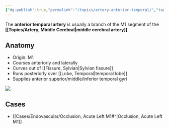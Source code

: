 ```yaml
---
{"dg-publish":true,"permalink":"/topics/artery-anterior-temporal/","tags":["anatomy","vessel","artery"],"created":"2023-05-24T03:17:40.000-07:00","updated":"2023-08-15T14:13:12.000-07:00"}
---
```



The **anterior temporal artery** is usually a branch of the M1 segment of the **[[Topics/Artery, Middle Cerebral\|middle cerebral artery]]**. 

## Anatomy

- Origin: M1
- Courses anteriorly and laterally
- Curves out of [[Fissure, Sylvian\|Sylvian fissure]]
- Runs posteriorly over [[Lobe, Temporal\|temporal lobe]]
- Supplies anterior superior/middle/inferior temporal gyri

![](https://i.imgur.com/jD1Vegn.png)

## Cases

- [[Cases/Endovascular/Occlusion, Acute Left M1#^\|Occlusion, Acute Left M1]]

